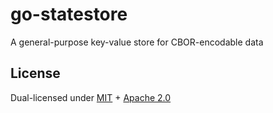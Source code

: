 # go-statestore

A general-purpose key-value store for CBOR-encodable data

## License

Dual-licensed under [MIT](https://github.com/chenjianmei111/go-statestore/blob/master/LICENSE-MIT) + [Apache 2.0](https://github.com/chenjianmei111/go-statestore/blob/master/LICENSE-APACHE)
